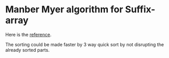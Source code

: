 
Manber Myer algorithm for Suffix-array
===========================================

Here is the [reference](https://www.hackerrank.com/challenges/string-similarity/topics).

The sorting could be made faster by 3 way quick sort by not disrupting the already sorted parts.


